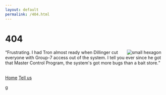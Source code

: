 ```yaml
---
layout: default
permalink: /404.html
---
```


# 404
<div>
<img src="{{ site.image-bin }}hexagons_small.png"/ style="float: right" alt="small hexagon">
<q>Frustrating. I had Tron almost ready when Dillinger cut everyone with Group-7 access out of the system. I tell you ever since he got that Master Control Program, the system's got more bugs than a bait store.</q>
</div>

<br>
<p>
  <a href="/" class="btn btn-primary">Home</a>
  <a href="/get-involved/" class="btn btn-primary">Tell us</a>
</p>
g
